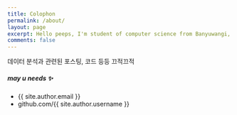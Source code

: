 ```yaml
---
title: Colophon
permalink: /about/
layout: page
excerpt: Hello peeps, I'm student of computer science from Banyuwangi, living in Jogjakarta. This blog for documentation about my programming journey, running on jekyll, hosting on netlify and using my own simple theme.
comments: false
---
```



데이터 분석과 관련된 포스팅, 코드 등등
끄적끄적


##### may u needs ✨

- {{ site.author.email }}
- github.com/{{ site.author.username }}
